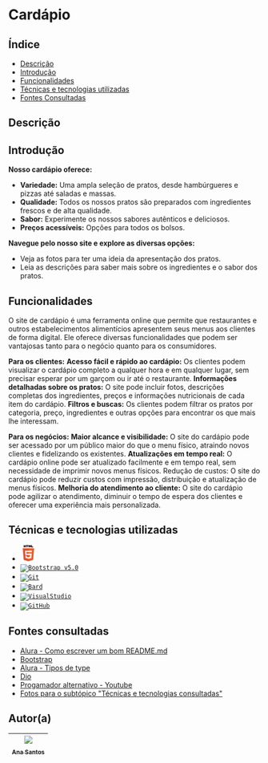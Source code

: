 # Cardápio 


## Índice 
* [Descrição](#descrição)
* [Introdução](#introdução)
* [Funcionalidades](#funcionalidades)
* [Técnicas e tecnologias utilizadas](#técnicas-e-tecnologias-utilizadas)
* [Fontes Consultadas](#fontes-consultadas)

## Descrição


## Introdução 
**Nosso cardápio oferece:**
- **Variedade:** Uma ampla seleção de pratos, desde hambúrgueres e pizzas até saladas e massas.
- **Qualidade:** Todos os nossos pratos são preparados com ingredientes frescos e de alta qualidade.
- **Sabor:** Experimente os nossos sabores autênticos e deliciosos.
- **Preços acessíveis:** Opções para todos os bolsos.

**Navegue pelo nosso site e explore as diversas opções:**
- Veja as fotos para ter uma ideia da apresentação dos pratos.
- Leia as descrições para saber mais sobre os ingredientes e o sabor dos pratos.

## Funcionalidades
O site de cardápio é uma ferramenta online que permite que restaurantes e outros estabelecimentos alimentícios apresentem seus menus aos clientes de forma digital. Ele oferece diversas funcionalidades que podem ser vantajosas tanto para o negócio quanto para os consumidores.

**Para os clientes:**
**Acesso fácil e rápido ao cardápio:** Os clientes podem visualizar o cardápio completo a qualquer hora e em qualquer lugar, sem precisar esperar por um garçom ou ir até o restaurante.
**Informações detalhadas sobre os pratos:** O site pode incluir fotos, descrições completas dos ingredientes, preços e informações nutricionais de cada item do cardápio.
**Filtros e buscas:** Os clientes podem filtrar os pratos por categoria, preço, ingredientes e outras opções para encontrar os que mais lhe interessam.

**Para os negócios:**
**Maior alcance e visibilidade:** O site do cardápio pode ser acessado por um público maior do que o menu físico, atraindo novos clientes e fidelizando os existentes.
**Atualizações em tempo real:** O cardápio online pode ser atualizado facilmente e em tempo real, sem necessidade de imprimir novos menus físicos.
Redução de custos: O site do cardápio pode reduzir custos com impressão, distribuição e atualização de menus físicos.
**Melhoria do atendimento ao cliente:** O site do cardápio pode agilizar o atendimento, diminuir o tempo de espera dos clientes e oferecer uma experiência mais personalizada.


## Técnicas e tecnologias utilizadas
* [<code><img height="32" src="https://raw.githubusercontent.com/github/explore/80688e429a7d4ef2fca1e82350fe8e3517d3494d/topics/html/html.png" alt="HTML5"/></code>](https://developer.mozilla.org/pt-BR/docs/Web/HTML)
* [<code><img height="32" src="https://upload.wikimedia.org/wikipedia/commons/thumb/b/b2/Bootstrap_logo.svg/1200px-Bootstrap_logo.svg.png" alt="Bootstrap v5.0"/></code>](https://getbootstrap.com/docs/5.0/getting-started/introduction/)
* [<code><img height="32" src="https://www.malwarebytes.com/wp-content/uploads/sites/2/2023/01/asset_upload_file97293_255583.jpg" alt="Git"/></code>](https://git-scm.com/)
* [<code><img height="32" src="https://blog.netscandigital.com/wp-content/uploads/2023/07/O-que-e-o-Google-Bard.png" alt="Bard"/></code>](https://bard.google.com/chat?hl=pt)
* [<code><img height="32" src="https://img.shields.io/badge/VSCode-0078D4?style=for-the-badge&logo=visual%20studio%20code&logoColor=white" alt="VisualStudio"/></code>](https://code.visualstudio.com/)
* [<code><img height="32" src="https://img.shields.io/badge/GitHub-100000?style=for-the-badge&logo=github&logoColor=white" alt="GitHub"/></code>](https://github.com/)

## Fontes consultadas 
* [Alura - Como escrever um bom README.md](https://www.alura.com.br/artigos/escrever-bom-readme)
* [Bootstrap](https://getbootstrap.com/docs/5.3/forms/checks-radios/#radios)
* [Alura - Tipos de type](https://cursos.alura.com.br/forum/topico-type-do-campo-telefone-104370)
* [Dio](https://www.dio.me/articles/tutorial-criando-um-readme-bonitao-para-o-seu-github)
* [Progamador alternativo - Youtube](https://youtu.be/HJ16WEmOWTw?si=UFvCAtBHbuCc08Hu)
* [Fotos para o subtópico "Técnicas e tecnologias consultadas"](https://github.com/alexandresanlim/Badges4-README.md-Profile)

## Autor(a)
|  [<img loading="lazy" src="https://avatars.githubusercontent.com/u/140712281?v=4" width=115><br><sub>Ana Santos</sub>](https://github.com/AnaLu1za) |  
| :---: |